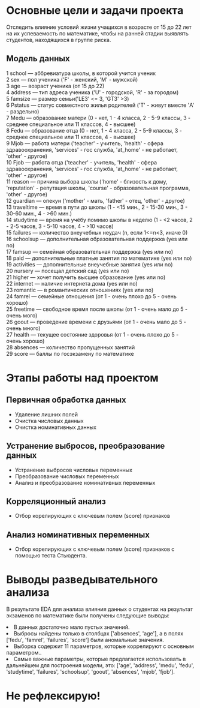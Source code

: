 # Основные цели и задачи проекта

Отследить влияние условий жизни учащихся в возрасте от 15 до 22 лет на их успеваемость по математике, чтобы на ранней стадии выявлять студентов, находящихся в группе риска.

## Модель данных

1 school — аббревиатура школы, в которой учится ученик <br />
2 sex — пол ученика ('F' - женский, 'M' - мужской) <br />
3 age — возраст ученика (от 15 до 22) <br />
4 address — тип адреса ученика ('U' - городской, 'R' - за городом) <br />
5 famsize — размер семьи('LE3' <= 3, 'GT3' >3) <br />
6 Pstatus — статус совместного жилья родителей ('T' - живут вместе 'A' - раздельно) <br />
7 Medu — образование матери (0 - нет, 1 - 4 класса, 2 - 5-9 классы, 3 - среднее специальное или 11 классов, 4 - высшее) <br />
8 Fedu — образование отца (0 - нет, 1 - 4 класса, 2 - 5-9 классы, 3 - среднее специальное или 11 классов, 4 - высшее) <br />
9 Mjob — работа матери ('teacher' - учитель, 'health' - сфера здравоохранения, 'services' - гос служба, 'at_home' - не работает, 'other' - другое) <br />
10 Fjob — работа отца ('teacher' - учитель, 'health' - сфера здравоохранения, 'services' - гос служба, 'at_home' - не работает, 'other' - другое) <br />
11 reason — причина выбора школы ('home' - близость к дому, 'reputation' - репутация школы, 'course' - образовательная программа, 'other' - другое) <br />
12 guardian — опекун ('mother' - мать, 'father' - отец, 'other' - другое) <br />
13 traveltime — время в пути до школы (1 - <15 мин., 2 - 15-30 мин., 3 - 30-60 мин., 4 - >60 мин.) <br />
14 studytime — время на учёбу помимо школы в неделю (1 - <2 часов, 2 - 2-5 часов, 3 - 5-10 часов, 4 - >10 часов) <br />
15 failures — количество внеучебных неудач (n, если 1<=n<3, иначе 0) <br />
16 schoolsup — дополнительная образовательная поддержка (yes или no) <br />
17 famsup — семейная образовательная поддержка (yes или no) <br />
18 paid — дополнительные платные занятия по математике (yes или no) <br />
19 activities — дополнительные внеучебные занятия (yes или no) <br />
20 nursery — посещал детский сад (yes или no) <br />
21 higher — хочет получить высшее образование (yes или no) <br />
22 internet — наличие интернета дома (yes или no) <br />
23 romantic — в романтических отношениях (yes или no) <br />
24 famrel — семейные отношения (от 1 - очень плохо до 5 - очень хорошо) <br />
25 freetime — свободное время после школы (от 1 - очень мало до 5 - очень мого) <br />
26 goout — проведение времени с друзьями (от 1 - очень мало до 5 - очень много) <br />
27 health — текущее состояние здоровья (от 1 - очень плохо до 5 - очень хорошо) <br />
28 absences — количество пропущенных занятий <br />
29 score — баллы по госэкзамену по математике <br />

# Этапы работы над проектом

## Первичная обработка данных
- Удаление лишних полей
- Очистка числовых данных
- Очистка номинативных данных

## Устранение выбросов, преобразование данных
- Устранение выбросов числовых переменных
- Преобразование числовых переменных
- Анализ и преобразование номинативных переменных

## Корреляционный анализ
- Отбор корелирующих с ключевым полем (score) признаков

## Анализ номинативных переменных
- Отбор корелирующих с ключевым полем (score) признаков с помощью теста Стьюдента.

# Выводы разведывательного анализа
В результате EDA для анализа влияния данных о студентах на результат экзаменов по математике были получены следующие выводы:

   <li> В данных достаточно мало пустых значений.</li>
   <li> Выбросы найдены только в столбцах ['absences', 'age'], а в полях ['fedu', 'famrel', 'failures', 'score'] были аномальные значения.</li>
   <li> Выборка содержит 11 параметров, которые коррелируют с основным параметром..</li>
   <li> Самые важные параметры, которые предлагается использовать в дальнейшем для построения модели, это: ['age', 'address', 'medu', 'fedu', 'studytime', 'failures', 'schoolsup', 'goout', 'absences', 'mjob', 'fjob'].</li>

# Не рефлексирую!


```python

```
